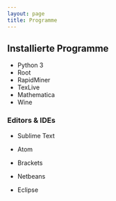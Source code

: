 ```yaml
---
layout: page
title: Programme
---
```



## Installierte Programme
- Python 3
- Root
- RapidMiner
- TexLive
- Mathematica
- Wine

### Editors & IDEs
- Sublime Text
- Atom
- Brackets

- Netbeans
- Eclipse

<!--## Programme, die bald installiert werden
- Mapel
- Truee

## Programme anfordern
!-->
